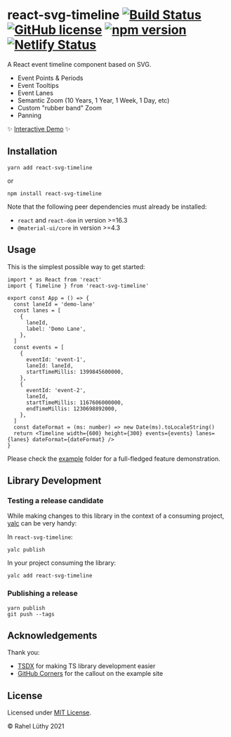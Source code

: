 # react-svg-timeline [![Build Status](https://travis-ci.com/netzwerg/react-svg-timeline.svg?branch=master)](https://travis-ci.com/netzwerg/react-svg-timeline) [![GitHub license](https://img.shields.io/badge/license-MIT-blue.svg)](https://github.com/facebook/react/blob/master/LICENSE) [![npm version](https://img.shields.io/npm/v/react-svg-timeline.svg?style=flat)](https://www.npmjs.com/package/react-svg-timeline) [![Netlify Status](https://api.netlify.com/api/v1/badges/8d78caa2-c055-46a0-9d36-e447dafb1bde/deploy-status)](https://app.netlify.com/sites/react-svg-timeline/deploys)

A React event timeline component based on SVG.

- Event Points & Periods
- Event Tooltips
- Event Lanes
- Semantic Zoom (10 Years, 1 Year, 1 Week, 1 Day, etc)
- Custom "rubber band" Zoom
- Panning

✨ [Interactive Demo](https://react-svg-timeline.netlify.com/) ✨

## Installation

`yarn add react-svg-timeline`

or

`npm install react-svg-timeline`

Note that the following peer dependencies must already be installed:

- `react` and `react-dom` in version >=16.3
- `@material-ui/core` in version >=4.3

## Usage

This is the simplest possible way to get started:

```tsx
import * as React from 'react'
import { Timeline } from 'react-svg-timeline'

export const App = () => {
  const laneId = 'demo-lane'
  const lanes = [
    {
      laneId,
      label: 'Demo Lane',
    },
  ]
  const events = [
    {
      eventId: 'event-1',
      laneId: laneId,
      startTimeMillis: 1399845600000,
    },
    {
      eventId: 'event-2',
      laneId,
      startTimeMillis: 1167606000000,
      endTimeMillis: 1230698892000,
    },
  ]
  const dateFormat = (ms: number) => new Date(ms).toLocaleString()
  return <Timeline width={600} height={300} events={events} lanes={lanes} dateFormat={dateFormat} />
}
```

Please check the [example](example) folder for a full-fledged feature demonstration.

## Library Development

### Testing a release candidate

While making changes to this library in the context of a consuming project, [yalc](https://github.com/wclr/yalc) can be very handy:

In `react-svg-timeline`:

```
yalc publish
```

In your project consuming the library:

```
yalc add react-svg-timeline
```

### Publishing a release

```
yarn publish
git push --tags
```

## Acknowledgements

Thank you:

- [TSDX](https://github.com/palmerhq/tsdx) for making TS library development easier
- [GitHub Corners](https://github.com/tholman/github-corners) for the callout on the example site

## License

Licensed under [MIT License](LICENSE).

&copy; Rahel Lüthy 2021
